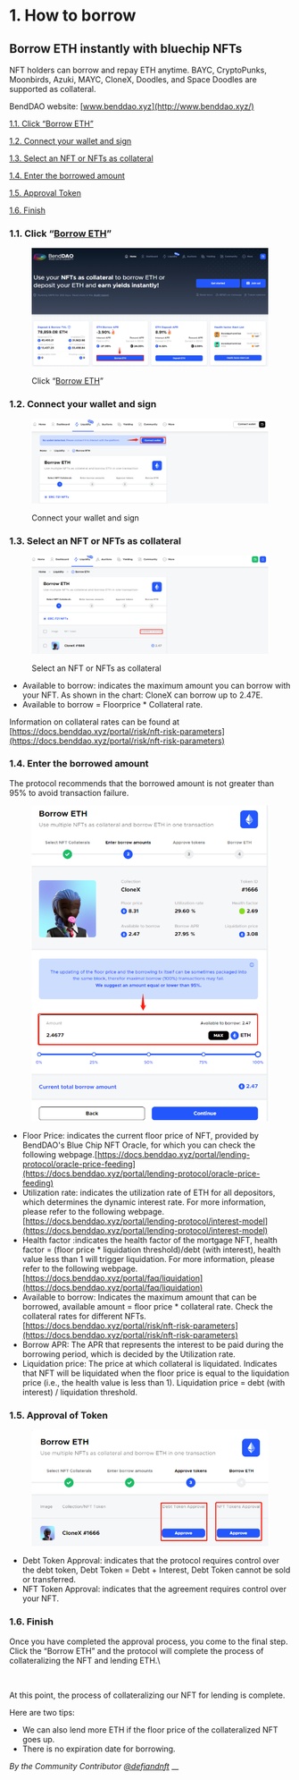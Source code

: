 # 1. How to borrow

## B**orrow ETH instantly with bluechip NFTs**

NFT holders can borrow and repay ETH anytime. BAYC, CryptoPunks, Moonbirds, Azuki, MAYC, CloneX,  Doodles, and Space Doodles are supported as collateral.&#x20;

BendDAO website: [www.benddao.xyz](http://www.benddao.xyz/)

[1.1. Click “Borrow ETH” ](1.-how-to-borrow.md#1.1.-click-borrow-eth)

[1.2. Connect your wallet and sign](1.-how-to-borrow.md#1.2.-connect-your-wallet-and-sign)

[1.3. Select an NFT or NFTs as collateral ](1.-how-to-borrow.md#1.3.-select-an-nft-or-nfts-as-collateral)

[1.4. Enter the borrowed amount](1.-how-to-borrow.md#1.4.-enter-the-borrowed-amount)

[1.5. Approval Token](1.-how-to-borrow.md#1.5.-approval-of-token)

[1.6. Finish ](1.-how-to-borrow.md#1.6.-finish-borrowing)

### 1.1. Click “[Borrow ETH](https://www.benddao.xyz/liquidity/batch-borrow)”&#x20;

<figure><img src="../../.gitbook/assets/image (13).png" alt=""><figcaption><p>Click “<a href="https://www.benddao.xyz/liquidity/batch-borrow">Borrow ETH</a>” </p></figcaption></figure>

### 1.2. Connect your wallet and sign

<figure><img src="../../.gitbook/assets/image (16).png" alt=""><figcaption><p>Connect your wallet and sign</p></figcaption></figure>

### 1.3. Select an NFT or NFTs as collateral&#x20;

<figure><img src="../../.gitbook/assets/image (1) (1).png" alt=""><figcaption><p>Select an NFT or NFTs as collateral </p></figcaption></figure>

* Available to borrow: indicates the maximum amount you can borrow with your NFT. As shown in the chart: CloneX can borrow up to 2.47E.
* Available to borrow = Floorprice \* Collateral rate.

Information on collateral rates can be found at [https://docs.benddao.xyz/portal/risk/nft-risk-parameters](https://docs.benddao.xyz/portal/risk/nft-risk-parameters)

### 1.4. Enter the borrowed amount

The protocol recommends that the borrowed amount is not greater than 95% to avoid transaction failure.

<figure><img src="../../.gitbook/assets/image (14).png" alt=""><figcaption></figcaption></figure>

* Floor Price: indicates the current floor price of NFT, provided by BendDAO's Blue Chip NFT Oracle, for which you can check the following webpage.[https://docs.benddao.xyz/portal/lending-protocol/oracle-price-feeding](https://docs.benddao.xyz/portal/lending-protocol/oracle-price-feeding)
* Utilization rate: indicates the utilization rate of ETH for all depositors, which determines the dynamic interest rate. For more information, please refer to the following webpage.[https://docs.benddao.xyz/portal/lending-protocol/interest-model](https://docs.benddao.xyz/portal/lending-protocol/interest-model)
* Health factor :indicates the health factor of the mortgage NFT, health factor = (floor price \* liquidation threshold)/debt (with interest), health value less than 1 will trigger liquidation. For more information, please refer to the following webpage.[https://docs.benddao.xyz/portal/faq/liquidation](https://docs.benddao.xyz/portal/faq/liquidation)
* Available to borrow: Indicates the maximum amount that can be borrowed, available amount = floor price \* collateral rate. Check the collateral rates for different NFTs.[https://docs.benddao.xyz/portal/risk/nft-risk-parameters](https://docs.benddao.xyz/portal/risk/nft-risk-parameters)
* Borrow APR: The APR that represents the interest to be paid during the borrowing period, which is decided by the Utilization rate.
* Liquidation price: The price at which collateral is liquidated. Indicates that NFT will be liquidated when the floor price is equal to the liquidation price (i.e., the health value is less than 1). Liquidation price = debt (with interest) / liquidation threshold.

### 1.5. Approval of Token

<figure><img src="../../.gitbook/assets/image (2) (3).png" alt=""><figcaption></figcaption></figure>

* Debt Token Approval: indicates that the protocol requires control over the debt token, Debt Token = Debt + Interest, Debt Token cannot be sold or transferred.
* NFT Token Approval: indicates that the agreement requires control over your NFT.

### 1.6. Finish&#x20;

Once you have completed the approval process, you come to the final step. Click the “Borrow ETH” and the protocol will complete the process of collateralizing the NFT and lending ETH.\


<figure><img src="https://www.notion.so/image/https%3A%2F%2Fs3-us-west-2.amazonaws.com%2Fsecure.notion-static.com%2F2782089a-e2ae-4106-9e17-264d27aae105%2FUntitled.png?table=block&#x26;id=61277587-5e83-4ebd-a9aa-3dbe843ae9c8&#x26;spaceId=a1033669-41d2-4e3c-9d60-731dd2e40f21&#x26;width=1370&#x26;userId=9e4f179f-cfac-4753-8264-dfed35a635e9&#x26;cache=v2" alt=""><figcaption></figcaption></figure>

At this point, the process of collateralizing our NFT for lending is complete.

Here are two tips:

* We can also lend more ETH if the floor price of the collateralized NFT goes up.
* There is no expiration date for borrowing.

_By the Community Contributor_ [_@defiandnft_](https://twitter.com/defiandnft) __&#x20;

